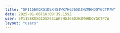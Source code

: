 ```yaml
---
title: "SP115EKQXG1D5X4S1WK7HGJ6SDJHZMHHDQYGCTP7W"
date: 2025-01-06T16:00:39.159Z
user: SP115EKQXG1D5X4S1WK7HGJ6SDJHZMHHDQYGCTP7W
layout: "users"
---
```

    